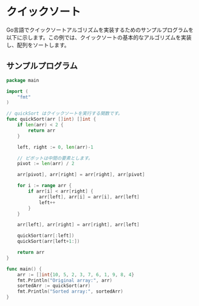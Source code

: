 # クイックソート
Go言語でクイックソートアルゴリズムを実装するためのサンプルプログラムを以下に示します。この例では、クイックソートの基本的なアルゴリズムを実装し、配列をソートします。

## サンプルプログラム
```go
package main

import (
	"fmt"
)

// quickSort はクイックソートを実行する関数です。
func quickSort(arr []int) []int {
	if len(arr) < 2 {
		return arr
	}

	left, right := 0, len(arr)-1

	// ピボットは中間の要素とします。
	pivot := len(arr) / 2

	arr[pivot], arr[right] = arr[right], arr[pivot]

	for i := range arr {
		if arr[i] < arr[right] {
			arr[left], arr[i] = arr[i], arr[left]
			left++
		}
	}

	arr[left], arr[right] = arr[right], arr[left]

	quickSort(arr[:left])
	quickSort(arr[left+1:])

	return arr
}

func main() {
	arr := []int{10, 5, 2, 3, 7, 6, 1, 9, 8, 4}
	fmt.Println("Original array:", arr)
	sortedArr := quickSort(arr)
	fmt.Println("Sorted array:", sortedArr)
}

```